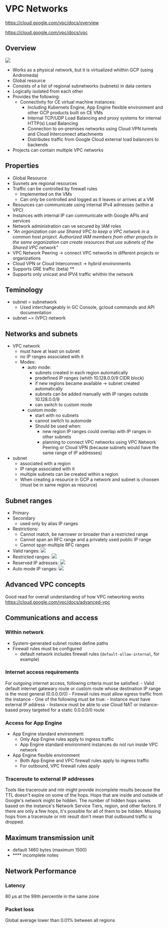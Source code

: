 # VPC Networks
https://cloud.google.com/vpc/docs/overview

https://cloud.google.com/vpc/docs/vpc
## Overview
![](../_resources/2020-12-28-10-03-00.png)

- Works as a physical network, but it is virtualized whithin GCP (using Andromeda)
- Global resource
- Consists of a list of regional subnetworks (subnets) in data centers
- Logically isolated from each other
- Provides the following:
  - Connectivity for CE virtual machine instances:
    - Including Kubernets Engine, App Engine flexible environment and other GCP products built on CE VMs
    - Internal TCP/UDP Load Balancing and proxy systems for internal HTTP(s) Load Balancing
    - Connection to on-premises networks using Cloud VPN tunnels and Cloud Interconnect attachments
    - Distributes traffic from Google Cloud external load balancers to backends
- Projects can contain multiple VPC networks

## Properties
- Global Resource
- Suvnets are regional resources
- Traffic can be controlled by firewall rules
  - Implemented on the VMs
  - Can only be controlled and logged as it leaves or arrives at a VM
- Resources can communicate using internal IPv4 adrresses (within a VPC)
- Instances with internal IP can communicate with Google APIs and services
- Network administration can ve secured by IAM roles
- *"An organization can use Shared VPC to keep a VPC network in a common host project. Authorized IAM members from other projects in the same organization can create resources that use subnets of the Shared VPC network"*
- VPC Network Peering -> connect VPC networks in different projects or organizations
- Cloud VPN or Cloud Interconnect -> hybrid environments
- Supports GRE traffic (beta) **
- Supports only unicast and IPV4 traffic whithin the network

## Teminology
- subnet = subnetwork
  - Used interchangeably in GC Console, gcloud commands and API documentation
- subnet ~= (VPC) network

## Networks and subnets
- VPC network
  - must have at least on subnet
  - no IP ranges associated with it
  - Modes:
    - auto mode:
      - subnets created in each region automatically
      - predefined IP ranges (whith 10.128.0.0/9 CIDR block)
      - if new regions became available -> subnet created automatically
      - subnets can be added manually with IP ranges outside 10.128.0.0/9
      - can switch to custom mode
    - custom mode:
      - start with no subnets
      - cannot switch to automode
      - Should be used when:
        - new region IP ranges could overlap with IP ranges in other subnets
        - planning to connect VPC networks using VPC Network Peering or Cloud VPN (because subnets would have the same range of IP addresses)
- subnet
  - associated with a region
  - IP range associated with it
  - multiple subnets can be created within a region
  - When creating a resource in GCP a network and subnet is choosen (must be in same region as resource)

## Subnet ranges
- Primary
- Secondary
  - used only by alias IP ranges
- Restrictions:
  - Cannot match, be narrower or broader than a restricted range
  - Cannot span an RFC range and a privately used public IP range
  - Cannot span multiple RFC ranges
- Valid ranges:
![](../_resources/2020-12-28-12-33-33.png)
- Restricted ranges:
![](../_resources/2020-12-28-12-34-10.png)
- Reserved IP adresses:
![](../_resources/2020-12-28-12-35-07.png)
- Auto mode IP ranges:
![](../_resources/2020-12-28-12-45-42.png)

## Advanced VPC concepts
Good read for overall understanding of how VPC networking works
https://cloud.google.com/vpc/docs/advanced-vpc

## Communications and access
### Within network
- System-generated subnet routes define paths
- Firewall rules must be configured
  - default network includes firewall rules (`default-allow-internal`, for example)
### Internet access requirements
For outgoing internet access, following criteria must be satisfied:
    - Valid default internet gatewary route or custom route whose destination IP range is the most general (0.0.0.0/0)
    - Firewall rules must allow egress traffic from the instance
    - One of the following must be true:
      - Instance must have external IP address
      - Instance must be able to use Cloud NAT or instance-based proxy targeted for a static 0.0.0.0/0 route
### Access for App Engine
- App Engine standard environment:
  - Only App Engine rules apply to ingress traffic
  - App Engine standard environment instances do not run inside VPC network
- App Engine flexible environment
  - Both App Engine and VPC firewall rules apply to ingress traffic
  - For outbound, VPC firewall rules apply

### Traceroute to external IP addresses
Tools like traceroute and mtr might provide incomplete results because the TTL doesn't expire on some of the hops. Hops that are inside and outside of Google's network might be hidden.
The number of hidden hops varies based on the instance's Network Service Tiers, region, and other factors. If there are only a few hops, it's possible for all of them to be hidden. Missing hops from a traceroute or mtr result don't mean that outbound traffic is dropped.

## Maximum transmission unit
- default 1460 bytes (maximum 1500) 
- **** incomplete notes

## Network Performance
### Latency
80 $\mu$s at the 99th percentile in the same zone
### Packet loss
Global average lower than 0.01% between all regions